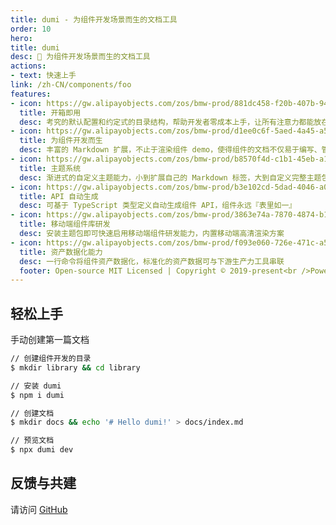 ```yaml
---
title: dumi - 为组件开发场景而生的文档工具
order: 10
hero:
title: dumi
desc: 📖 为组件开发场景而生的文档工具
actions:
- text: 快速上手
link: /zh-CN/components/foo
features:
- icon: https://gw.alipayobjects.com/zos/bmw-prod/881dc458-f20b-407b-947a-95104b5ec82b/k79dm8ih_w144_h144.png
  title: 开箱即用
  desc: 考究的默认配置和约定式的目录结构，帮助开发者零成本上手，让所有注意力都能放在文档编写和组件开发上
- icon: https://gw.alipayobjects.com/zos/bmw-prod/d1ee0c6f-5aed-4a45-a507-339a4bfe076c/k7bjsocq_w144_h144.png
  title: 为组件开发而生
  desc: 丰富的 Markdown 扩展，不止于渲染组件 demo，使得组件的文档不仅易于编写、管理，还好看、好用
- icon: https://gw.alipayobjects.com/zos/bmw-prod/b8570f4d-c1b1-45eb-a1da-abff53159967/kj9t990h_w144_h144.png
  title: 主题系统
  desc: 渐进式的自定义主题能力，小到扩展自己的 Markdown 标签，大到自定义完整主题包，全由你定
- icon: https://gw.alipayobjects.com/zos/bmw-prod/b3e102cd-5dad-4046-a02a-be33241d1cc7/kj9t8oji_w144_h144.png
  title: API 自动生成
  desc: 可基于 TypeScript 类型定义自动生成组件 API，组件永远『表里如一』
- icon: https://gw.alipayobjects.com/zos/bmw-prod/3863e74a-7870-4874-b1e1-00a8cdf47684/kj9t7ww3_w144_h144.png
  title: 移动端组件库研发
  desc: 安装主题包即可快速启用移动端组件研发能力，内置移动端高清渲染方案
- icon: https://gw.alipayobjects.com/zos/bmw-prod/f093e060-726e-471c-a53e-e988ed3f560c/kj9t9sk7_w144_h144.png
  title: 资产数据化能力
  desc: 一行命令将组件资产数据化，标准化的资产数据可与下游生产力工具串联
  footer: Open-source MIT Licensed | Copyright © 2019-present<br />Powered by self
---
```


## 轻松上手

手动创建第一篇文档

```bash
// 创建组件开发的目录
$ mkdir library && cd library

// 安装 dumi
$ npm i dumi

// 创建文档
$ mkdir docs && echo '# Hello dumi!' > docs/index.md

// 预览文档
$ npx dumi dev
```

## 反馈与共建

请访问 [GitHub](https://github.com/Tony-Jack2017/TC_MobileAdmin)
